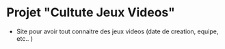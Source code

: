 # Projet "Cultute Jeux Videos"

* Site pour avoir tout connaitre des jeux videos (date de creation, equipe, etc.. )